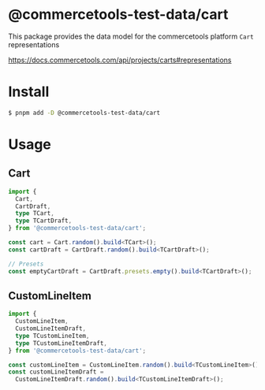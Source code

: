 # @commercetools-test-data/cart

This package provides the data model for the commercetools platform `Cart` representations

https://docs.commercetools.com/api/projects/carts#representations

# Install

```bash
$ pnpm add -D @commercetools-test-data/cart
```

# Usage

## Cart

```ts
import {
  Cart,
  CartDraft,
  type TCart,
  type TCartDraft,
} from '@commercetools-test-data/cart';

const cart = Cart.random().build<TCart>();
const cartDraft = CartDraft.random().build<TCartDraft>();

// Presets
const emptyCartDraft = CartDraft.presets.empty().build<TCartDraft>();
```

## CustomLineItem

```ts
import {
  CustomLineItem,
  CustomLineItemDraft,
  type TCustomLineItem,
  type TCustomLineItemDraft,
} from '@commercetools-test-data/cart';

const customLineItem = CustomLineItem.random().build<TCustomLineItem>();
const customLineItemDraft =
  CustomLineItemDraft.random().build<TCustomLineItemDraft>();
```
